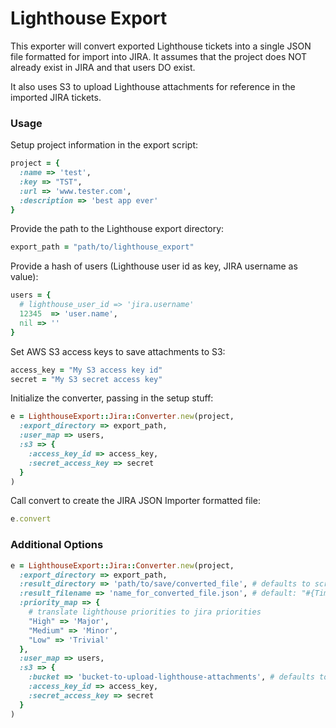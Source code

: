 Lighthouse Export
=================

This exporter will convert exported Lighthouse tickets into a single JSON file formatted for import into JIRA.
It assumes that the project does NOT already exist in JIRA and that users DO exist.

It also uses S3 to upload Lighthouse attachments for reference in the imported JIRA tickets.

### Usage

Setup project information in the export script:
```ruby
project = {
  :name => 'test',
  :key => "TST",
  :url => 'www.tester.com',
  :description => 'best app ever'
}
```

Provide the path to the Lighthouse export directory:
```ruby
export_path = "path/to/lighthouse_export"
```

Provide a hash of users (Lighthouse user id as key, JIRA username as value):
```ruby
users = {
  # lighthouse_user_id => 'jira.username'
  12345  => 'user.name',
  nil => ''
}
```

Set AWS S3 access keys to save attachments to S3:
```ruby
access_key = "My S3 access key id"
secret = "My S3 secret access key"
```

Initialize the converter, passing in the setup stuff:
```ruby
e = LighthouseExport::Jira::Converter.new(project,
  :export_directory => export_path,
  :user_map => users,
  :s3 => {
    :access_key_id => access_key,
    :secret_access_key => secret
  }
)
```

Call convert to create the JIRA JSON Importer formatted file:
```ruby
e.convert
```

### Additional Options
```ruby
e = LighthouseExport::Jira::Converter.new(project,
  :export_directory => export_path,
  :result_directory => 'path/to/save/converted_file', # defaults to script directory
  :result_filename => 'name_for_converted_file.json', # default: "#{Time.now}_lighthouse_export_jira_converter.json"
  :priority_map => {
    # translate lighthouse priorities to jira priorities
    "High" => 'Major',
    "Medium" => 'Minor',
    "Low" => 'Trivial'
  },
  :user_map => users,
  :s3 => {
    :bucket => 'bucket-to-upload-lighthouse-attachments', # defaults to 'lighthouse-attachments'
    :access_key_id => access_key,
    :secret_access_key => secret
  }
)
```
